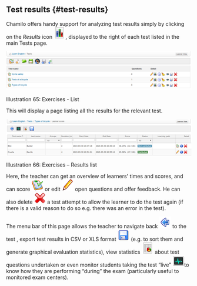 ## Test results {#test-results}

Chamilo offers handy support for analyzing test results simply by clicking on the _Results_ icon ![](../assets/graphics156.png), displayed to the right of each test listed in the main Tests page.

![](../assets/graphics161.png)

Illustration 65: Exercises - List

This will display a page listing all the results for the relevant test.

![](../assets/graphics162.png)

Illustration 66: Exercises – Results list

Here, the teacher can get an overview of learners&#039; times and scores, and can score ![](../assets/graphics160.png) or edit ![](../assets/graphics163.png) open questions and offer feedback. He can also delete ![](../assets/graphics164.png) a test attempt to allow the learner to do the test again (if there is a valid reason to do so e.g. there was an error in the test).

The menu bar of this page allows the teacher to navigate back ![](../assets/graphics165.png) to the test , export test results in CSV or XLS format ![](../assets/graphics166.png) (e.g. to sort them and generate graphical evaluation statistics), view statistics ![](../assets/graphics169.png) about test questions undertaken or even monitor students taking the test “live” ![](../assets/graphics168.png)to know how they are performing “during” the exam (particularly useful to monitored exam centers).